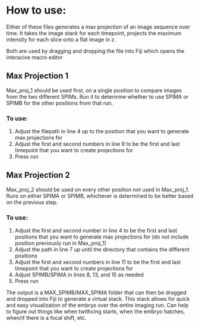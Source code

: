 # How to use:

Either of these files generates a max projection of an image sequence over time. It takes the image stack for each timepoint, projects the maximum intensity for
each slice onto a flat image in z.
 
Both are used by dragging and dropping the file into Fiji which opens the interacive macro editor

## Max Projection 1
Max_proj_1 should be used first, on a single position to compare images from the two different SPIMs. Run it to determine whether to use SPIMA or SPIMB for the 
other positions from that run. 
### To use:
  1. Adjust the filepath in line 4 up to the position that you want to generate max projections for
  2. Adjust the first and second numbers in line 9 to be the first and last timepoint that you want to create projections for
  3. Press run
  
## Max Projection 2
Max_proj_2 should be used on every other position not used in Max_proj_1. Runs on either SPIMA or SPIMB, whichever is determined to be better based on the previous 
step. 
### To use:
  1. Adjust the first and second number in line 4 to be the first and last positions that you want to generate max projections 
  for (do not include position previously run in Max_proj_1)
  2. Adjust the path in line 7 up until the directory that contains the different positions
  3. Adjust the first and second numbers in line 11 to be the first and last timepoint that you want to create projections for 
  4. Adjust SPIMB/SPIMA in lines 8, 13, and 15 as needed
  5. Press run


The output is a MAX_SPIMB/MAX_SPIMA folder that can then be dragged and dropped into Fiji to generate a virtual stack. This stack allows for quick and easy 
visualization of the embryo over the entire imaging run. Can help to figure out things like when twithcing starts, when the embryo hatches, when/if there is 
a focal shift, etc.
